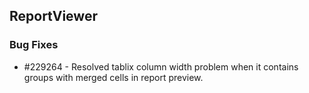 ## ReportViewer

### Bug Fixes

* \#229264 - Resolved tablix column width problem when it contains groups with merged cells in report preview.
